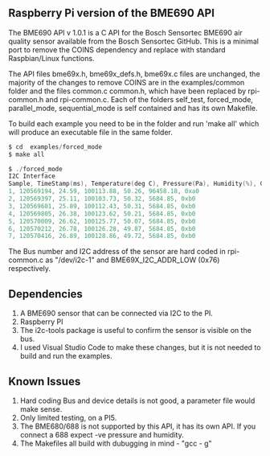 ## Raspberry Pi version of the BME690 API

The BME690 API v 1.0.1 is a C API for the Bosch Sensortec BME690 air quality sensor available from the Bosch Sensortec GitHub. This is a minimal port to remove the COINS dependency and replace with standard Raspbian/Linux functions. 

The API files bme69x.h, bme69x_defs.h, bme69x.c files are unchanged, the majority of the changes to remove COINS are in the examples/common folder and the files common.c common.h, which have been replaced by rpi-common.h and rpi-common.c. 
Each of the folders self_test, forced_mode, parallel_mode, sequential_mode is self contained and has its own Makefile. 

To build each example you need to be in the folder and run 'make all' which will produce an executable file in the same folder.

``` C
$ cd  examples/forced_mode
$ make all

$ ./forced_mode
I2C Interface
Sample, TimeStamp(ms), Temperature(deg C), Pressure(Pa), Humidity(%), Gas resistance(ohm), Status
1, 120569194, 24.59, 100113.88, 50.26, 96458.18, 0xa0
2, 120569397, 25.11, 100103.73, 50.32, 5684.85, 0xb0
3, 120569601, 25.89, 100112.43, 50.31, 5684.85, 0xb0
4, 120569805, 26.38, 100123.62, 50.21, 5684.85, 0xb0
5, 120570009, 26.62, 100125.77, 50.07, 5684.85, 0xb0
6, 120570212, 26.78, 100126.28, 49.87, 5684.85, 0xb0
7, 120570416, 26.89, 100128.86, 49.72, 5684.85, 0xb0
```

The Bus number and I2C address of the sensor are hard coded in rpi-common.c as "/dev/i2c-1" and BME69X_I2C_ADDR_LOW (0x76) respectively.

## Dependencies

1.  A BME690 sensor that can be connected via I2C to the PI.
2.  Raspberry PI
3.  The i2c-tools package is useful to confirm the sensor is visible on the bus.
4.  I used Visual Studio Code to make these changes, but it is not needed to build and run the examples.

## Known Issues

1. Hard coding Bus and device details is not good, a parameter file would make sense.
2. Only limited testing, on a PI5.
3. The BME680/688 is not supported by this API, it has its own API. If you connect a 688 expect -ve pressure and humidity.
4. The Makefiles all build with dubugging in mind - "gcc - g"